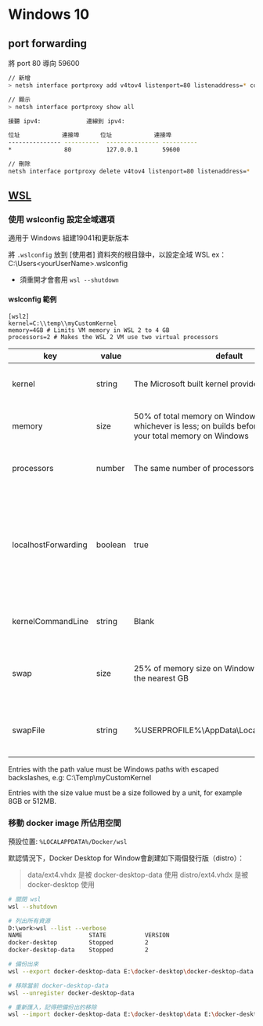 # Windows 10

## port forwarding

將 port 80 導向 59600

```bash
// 新增
> netsh interface portproxy add v4tov4 listenport=80 listenaddress=* connectport=59600 connectaddress=127.0.0.1

// 顯示
> netsh interface portproxy show all

接聽 ipv4:             連線到 ipv4:

位址            連接埠      位址            連接埠
--------------- ----------  --------------- ----------
*               80          127.0.0.1       59600

// 刪除
netsh interface portproxy delete v4tov4 listenport=80 listenaddress=*
```

## [WSL](https://docs.microsoft.com/en-us/windows/wsl/wsl-config#wsl-2-settings)

### 使用 wslconfig 設定全域選項

適用于 Windows 組建19041和更新版本

將 `.wslconfig` 放到 [使用者] 資料夾的根目錄中，以設定全域 WSL ex： C:\Users\<yourUserName>\.wslconfig

* 須重開才會套用 `wsl --shutdown`

#### wslconfig 範例

```config
[wsl2]
kernel=C:\\temp\\myCustomKernel
memory=4GB # Limits VM memory in WSL 2 to 4 GB
processors=2 # Makes the WSL 2 VM use two virtual processors
```

key | value | default | notes
------- | ------- | ------- | -------
kernel | string | The Microsoft built kernel provided inbox | An absolute Windows path to a custom Linux kernel.
memory | size | 50% of total memory on Windows or 8GB, whichever is less; on builds before 20175: 80% of your total memory on Windows | How much memory to assign to the WSL 2 VM.
processors | number | The same number of processors on Windows | How many processors to assign to the WSL 2 VM.
localhostForwarding | boolean | true | Boolean specifying if ports bound to wildcard or localhost in the WSL 2 VM should be connectable from the host via localhost:port.
kernelCommandLine | string | Blank | Additional kernel command line arguments.
swap | size | 25% of memory size on Windows rounded up to the nearest GB | How much swap space to add to the WSL 2 VM, 0 for no swap file.
swapFile | string | %USERPROFILE%\AppData\Local\Temp\swap.vhdx | An absolute Windows path to the swap virtual hard disk.

Entries with the path value must be Windows paths with escaped backslashes, e.g: C:\\Temp\\myCustomKernel

Entries with the size value must be a size followed by a unit, for example 8GB or 512MB.

### 移動 docker image 所佔用空間

預設位置: `%LOCALAPPDATA%/Docker/wsl`

默認情況下，Docker Desktop for Window會創建如下兩個發行版（distro）：

> data/ext4.vhdx 是被 docker-desktop-data 使用
> distro/ext4.vhdx 是被 docker-desktop 使用

```bash
# 關閉 wsl
wsl --shutdown

# 列出所有資源
D:\work>wsl --list --verbose
NAME                   STATE           VERSION
docker-desktop         Stopped         2
docker-desktop-data    Stopped         2

# 備份出來
wsl --export docker-desktop-data E:\docker-desktop\docker-desktop-data.tar

# 移除當前 docker-desktop-data
wsl --unregister docker-desktop-data

# 重新匯入，記得把備份出的移除
wsl --import docker-desktop-data E:\docker-desktop\data E:\docker-desktop\docker-desktop-data.tar --version 2
```
